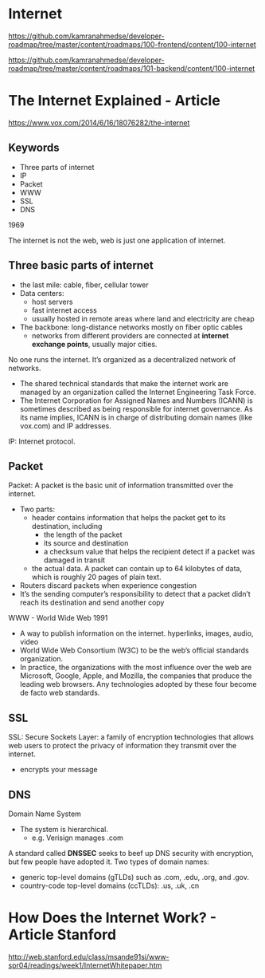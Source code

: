 # Internet
https://github.com/kamranahmedse/developer-roadmap/tree/master/content/roadmaps/100-frontend/content/100-internet

https://github.com/kamranahmedse/developer-roadmap/tree/master/content/roadmaps/101-backend/content/100-internet

# The Internet Explained - Article
https://www.vox.com/2014/6/16/18076282/the-internet
## Keywords
* Three parts of internet
* IP
* Packet
* WWW
* SSL
* DNS

1969

The internet is not the web, web is just one application of internet.

## Three basic parts of internet
* the last mile: cable, fiber, cellular tower
* Data centers: 
    - host servers
    - fast internet access
    - usually hosted in remote areas where land and electricity are cheap
* The backbone: long-distance networks mostly on fiber optic cables
    - networks from different providers are connected at **internet exchange points**, usually major cities.


No one runs the internet. It’s organized as a decentralized network of networks. 
* The shared technical standards that make the internet work are managed by an organization called the Internet Engineering Task Force. 
* The Internet Corporation for Assigned Names and Numbers (ICANN) is sometimes described as being responsible for internet governance. As its name implies, ICANN is in charge of distributing domain names (like vox.com) and IP addresses. 

IP: Internet protocol.

## Packet
Packet: A packet is the basic unit of information transmitted over the internet.
* Two parts:
    - header contains information that helps the packet get to its destination, including 
        + the length of the packet
        + its source and destination
        + a checksum value that helps the recipient detect if a packet was damaged in transit
    -  the actual data. A packet can contain up to 64 kilobytes of data, which is roughly 20 pages of plain text.
* Routers discard packets when experience congestion
* It’s the sending computer’s responsibility to detect that a packet didn’t reach its destination and send another copy

WWW - World Wide Web
1991
* A way to publish information on the internet. hyperlinks, images, audio, video
* World Wide Web Consortium (W3C) to be the web’s official standards organization.
* In practice, the organizations with the most influence over the web are Microsoft, Google, Apple, and Mozilla, the companies that produce the leading web browsers. Any technologies adopted by these four become de facto web standards.


## SSL
SSL: Secure Sockets Layer: a family of encryption technologies that allows web users to protect the privacy of information they transmit over the internet.
* encrypts your message

## DNS
Domain Name System
* The system is hierarchical. 
    - e.g. Verisign manages .com

A standard called **DNSSEC** seeks to beef up DNS security with encryption, but few people have adopted it.
Two types of domain names:
* generic top-level domains (gTLDs) such as .com, .edu, .org, and .gov.
* country-code top-level domains (ccTLDs): .us, .uk, .cn


# How Does the Internet Work? - Article Stanford

http://web.stanford.edu/class/msande91si/www-spr04/readings/week1/InternetWhitepaper.htm

